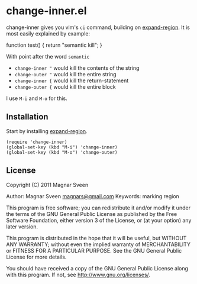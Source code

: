 # change-inner.el

change-inner gives you vim's `ci` command, building on
[expand-region](https://github.com/magnars/expand-region.el). It is most easily
explained by example:

   function test() {
     return "semantic kill";
   }

With point after the word `semantic`

 * `change-inner "` would kill the contents of the string
 * `change-outer "` would kill the entire string
 * `change-inner {` would kill the return-statement
 * `change-outer {` would kill the entire block

I use `M-i` and `M-o` for this.

## Installation

Start by installing
[expand-region](https://github.com/magnars/expand-region.el).

    (require 'change-inner)
    (global-set-key (kbd "M-i") 'change-inner)
    (global-set-key (kbd "M-o") 'change-outer)

## License

Copyright (C) 2011 Magnar Sveen

Author: Magnar Sveen <magnars@gmail.com>
Keywords: marking region

This program is free software; you can redistribute it and/or modify
it under the terms of the GNU General Public License as published by
the Free Software Foundation, either version 3 of the License, or
(at your option) any later version.

This program is distributed in the hope that it will be useful,
but WITHOUT ANY WARRANTY; without even the implied warranty of
MERCHANTABILITY or FITNESS FOR A PARTICULAR PURPOSE.  See the
GNU General Public License for more details.

You should have received a copy of the GNU General Public License
along with this program.  If not, see <http://www.gnu.org/licenses/>.
